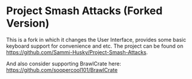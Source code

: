Project Smash Attacks (Forked Version)
=====================

This is a fork in which it changes the User Interface, provides some basic keyboard support for convenience and etc.
The project can be found on https://github.com/Sammi-Husky/Project-Smash-Attacks.

And also consider supporting BrawlCrate here:
https://github.com/soopercool101/BrawlCrate
